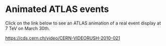 # Animated ATLAS events

Click on the link below to see an ATLAS animation of a real event display at 7 TeV on March 30th.


https://cds.cern.ch/video/CERN-VIDEORUSH-2010-021

